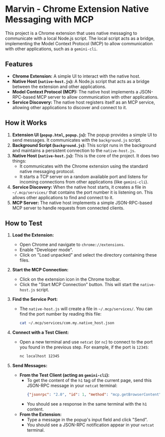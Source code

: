 # Marvin - Chrome Extension Native Messaging with MCP

This project is a Chrome extension that uses native messaging to communicate with a local Node.js script. The local script acts as a bridge, implementing the Model Context Protocol (MCP) to allow communication with other applications, such as a `gemini-cli`.

## Features

*   **Chrome Extension:** A simple UI to interact with the native host.
*   **Native Host (`native-host.js`):** A Node.js script that acts as a bridge between the extension and other applications.
*   **Model Context Protocol (MCP):** The native host implements a JSON-RPC-based MCP server to allow communication with other applications.
*   **Service Discovery:** The native host registers itself as an MCP service, allowing other applications to discover and connect to it.

## How it Works

1.  **Extension UI (`popup.html`, `popup.js`):** The popup provides a simple UI to send messages. It communicates with the `background.js` script.
2.  **Background Script (`background.js`):** This script runs in the background and maintains a persistent connection to the `native-host.js`.
3.  **Native Host (`native-host.js`):** This is the core of the project. It does two things:
    *   It communicates with the Chrome extension using the standard native messaging protocol.
    *   It starts a TCP server on a random available port and listens for incoming connections from other applications (like `gemini-cli`).
4.  **Service Discovery:** When the native host starts, it creates a file in `~/.mcp/services/` that contains the port number it is listening on. This allows other applications to find and connect to it.
5.  **MCP Server:** The native host implements a simple JSON-RPC-based MCP server to handle requests from connected clients.

## How to Test

1.  **Load the Extension:**
    *   Open Chrome and navigate to `chrome://extensions`.
    *   Enable "Developer mode".
    *   Click on "Load unpacked" and select the directory containing these files.

2.  **Start the MCP Connection:**
    *   Click on the extension icon in the Chrome toolbar.
    *   Click the "Start MCP Connection" button. This will start the `native-host.js` script.

3.  **Find the Service Port:**
    *   The `native-host.js` will create a file in `~/.mcp/services/`. You can find the port number by reading this file:
        ```bash
        cat ~/.mcp/services/com.my.native_host.json
        ```

4.  **Connect with a Test Client:**
    *   Open a new terminal and use `netcat` (or `nc`) to connect to the port you found in the previous step. For example, if the port is `12345`:
        ```bash
        nc localhost 12345
        ```

5.  **Send Messages:**
    *   **From the Test Client (acting as `gemini-cli`):**
        *   To get the content of the `h1` tag of the current page, send this JSON-RPC message in your `netcat` terminal:
            ```json
            {"jsonrpc": "2.0", "id": 1, "method": "mcp.getBrowserContent"}
            ```
        *   You should see a response in the same terminal with the `h1` content.
    *   **From the Extension:**
        *   Type a message in the popup's input field and click "Send".
        *   You should see a JSON-RPC notification appear in your `netcat` terminal.